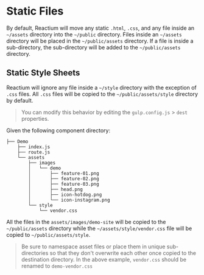 # Static Files

By default, Reactium will move any static `.html`, `.css`, and any file inside an `~/assets` directory into the `~/public` directory.
Files inside an `~/assets` directory will be placed in the `~/public/assets` directory. If a file is inside a sub-directory, the sub-directory will be added to the `~/public/assets` directory.

## Static Style Sheets

Reactium will ignore any file inside a `~/style` directory with the exception of `.css` files. All `.css` files will be copied to the `~/public/assets/style` directory by default.

> You can modify this behavior by editing the `gulp.config.js` > `dest` properties.

Given the following component directory:

```
├── Demo
    ├── index.js
    ├── route.js
    └── assets
        ├── images
        │   └── demo
        │       ├── feature-01.png
        │       ├── feature-02.png
        │       ├── feature-03.png
        │       ├── head.png
        │       ├── icon-hotdog.png
        │       └── icon-instagram.png
        └── style
            └── vendor.css
```

All the files in the `assets/images/demo-site` will be copied to the `~/public/assets` directory while the `~/assets/style/vendor.css` file will be copied to `~/public/assets/style`.

> Be sure to namespace asset files or place them in unique sub-directories so that they don't overwrite each other once copied to the destination directory. In the above example, `vendor.css` should be renamed to `demo-vendor.css`
